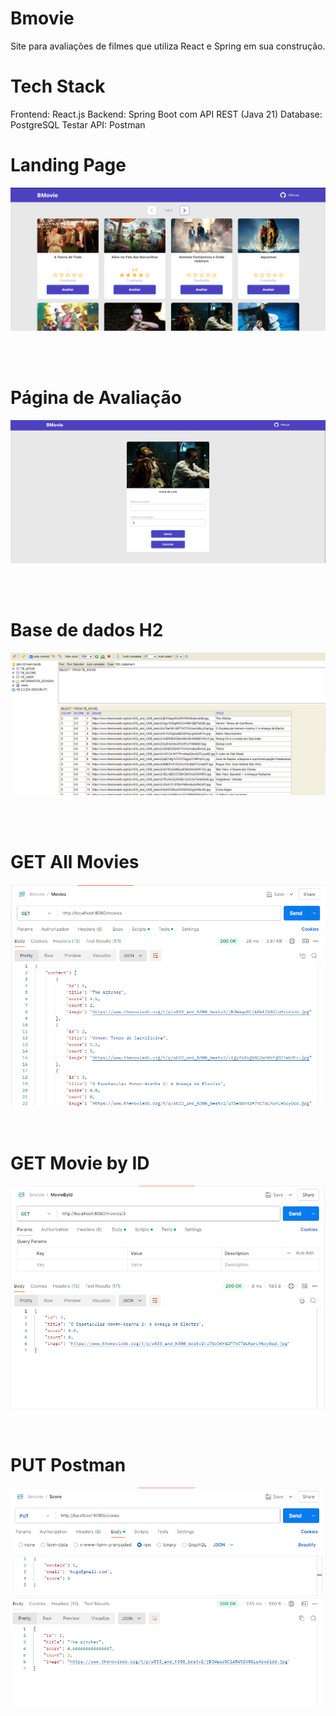 # Bmovie

Site para avaliações de filmes que utiliza React e Spring em sua construção.

# Tech Stack
Frontend: React.js
Backend: Spring Boot com API REST (Java 21)
Database: PostgreSQL
Testar API: Postman

# Landing Page
![alt text](https://github.com/03lucas/Bmovie/blob/main/showcases/LP.png?raw=true)

<br><br>

# Página de Avaliação
![alt text](https://github.com/03lucas/Bmovie/blob/main/showcases/SP.png?raw=true)

<br><br>

# Base de dados H2
![alt text](https://github.com/03lucas/Bmovie/blob/main/showcases/H2DB.png?raw=true)

<br><br>

# GET All Movies
![alt text](https://github.com/03lucas/Bmovie/blob/main/showcases/GETmovieALL.png?raw=true)

<br>

# GET Movie by ID
![alt text](https://github.com/03lucas/Bmovie/blob/main/showcases/GETmovieID.png?raw=true)

<br>

# PUT Postman
![alt text](https://github.com/03lucas/Bmovie/blob/main/showcases/PUTscore.png?raw=true)
